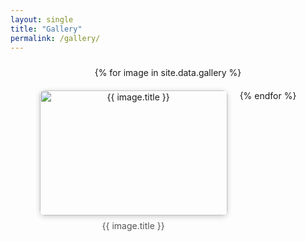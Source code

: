 ```yaml
---
layout: single
title: "Gallery"
permalink: /gallery/
---
```


<link href="https://cdn.jsdelivr.net/npm/lightbox2@2/dist/css/lightbox.min.css" rel="stylesheet" />

<script src="https://cdn.jsdelivr.net/npm/lightbox2@2/dist/js/lightbox-plus-jquery.min.js"></script>

<style>
.lb-close:focus,
.lb-prev:focus,
.lb-next:focus {
  outline: none !important;
  box-shadow: none !important;
}
 /* 关闭 lightbox 的渐显动画 */
#lightbox {
  transition: none !important;
  animation: none !important;
  opacity: 1 !important;
}

.lb-image {
  transition: none !important;
}
</style>



<div style="display: flex; flex-wrap: wrap; gap: 20px; justify-content: center; padding: 10px;">
  {% for image in site.data.gallery %}
  <div style="width: 300px; text-align: center;">
    <a href="/assets/images/gallery_figs/{{ image.filename }}" data-lightbox="gallery" data-title="{{ image.title }}">
      <img src="/assets/images/gallery_figs/{{ image.filename }}" 
           alt="{{ image.title }}" 
           style="width: 100%; height: 200px; object-fit: cover; border-radius: 8px; box-shadow: 0 2px 8px rgba(0,0,0,0.2);" />
    </a>
    <div style="margin-top: 8px; font-size: 14px; color: #555;">{{ image.title }}</div>
  </div>
  {% endfor %}
</div>

